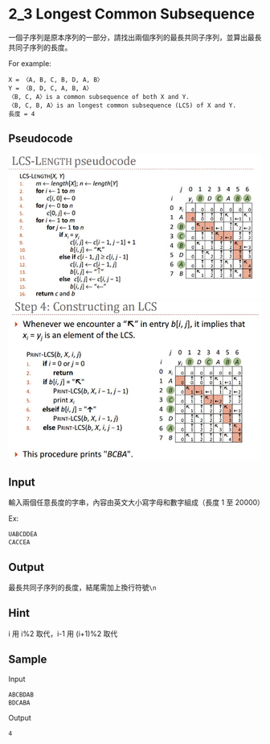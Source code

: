# 2_3 Longest Common Subsequence

一個子序列是原本序列的一部分，請找出兩個序列的最長共同子序列，並算出最長共同子序列的長度。

For example:

```
X = 〈A, B, C, B, D, A, B〉
Y = 〈B, D, C, A, B, A〉
〈B, C, A〉is a common subsequence of both X and Y.
〈B, C, B, A〉is an longest common subsequence (LCS) of X and Y.
長度 = 4
```

## Pseudocode

![Pseudocode1](./images/pseudocode1.jpg)
![Pseudocode2](./images/pseudocode2.jpg)

## Input

輸入兩個任意長度的字串，內容由英文大小寫字母和數字組成（長度 1 至 20000）

Ex:

```
UABCDDEA
CACCEA
```

## Output

最長共同子序列的長度，結尾需加上換行符號`\n`

## Hint

i 用 i%2 取代，i-1 用 (i+1)%2 取代

## Sample

Input

```
ABCBDAB
BDCABA
```

Output

```
4
```
